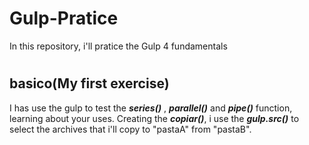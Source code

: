 # Gulp-Pratice
In this repository, i'll pratice the Gulp 4 fundamentals

#
## basico(My first exercise)
  I has use the gulp to test the ***series()*** , ***parallel()*** and ***pipe()*** function, learning about your uses.
  Creating the ***copiar()***, i use the ***gulp.src()*** to select the archives that i'll copy to "pastaA" from "pastaB".
